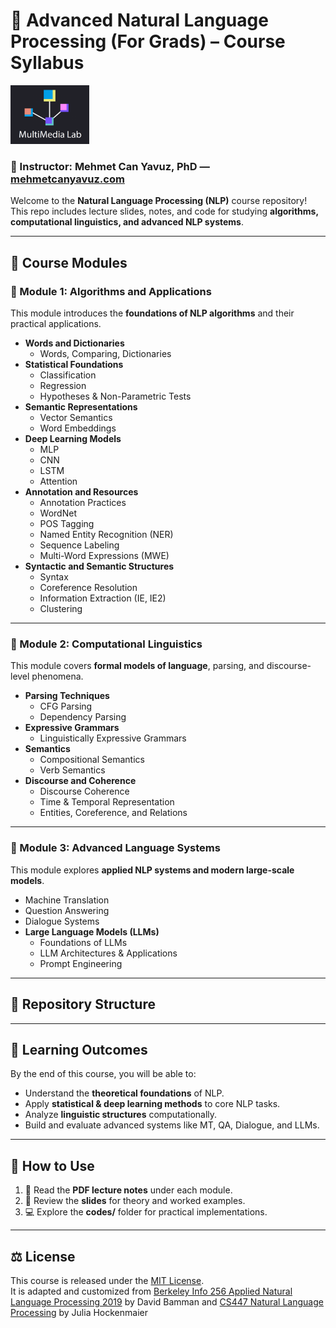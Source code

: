# 📘 Advanced Natural Language Processing (For Grads) – Course Syllabus

<img src="source/mmlab.png" alt="Course Logo" width="25%">

### 👤 Instructor: Mehmet Can Yavuz, PhD — [mehmetcanyavuz.com](http://mehmetcanyavuz.com)

Welcome to the **Natural Language Processing (NLP)** course repository! This repo includes lecture slides, notes, and code for studying **algorithms, computational linguistics, and advanced NLP systems**.  

---

## 📑 Course Modules

### 🔹 Module 1: Algorithms and Applications
This module introduces the **foundations of NLP algorithms** and their practical applications.

- **Words and Dictionaries**  
  - Words, Comparing, Dictionaries
- **Statistical Foundations**  
  - Classification  
  - Regression  
  - Hypotheses & Non-Parametric Tests
- **Semantic Representations**  
  - Vector Semantics  
  - Word Embeddings
- **Deep Learning Models**  
  - MLP  
  - CNN  
  - LSTM  
  - Attention
- **Annotation and Resources**  
  - Annotation Practices  
  - WordNet  
  - POS Tagging  
  - Named Entity Recognition (NER)  
  - Sequence Labeling  
  - Multi-Word Expressions (MWE)
- **Syntactic and Semantic Structures**  
  - Syntax  
  - Coreference Resolution  
  - Information Extraction (IE, IE2)  
  - Clustering  

---

### 🔹 Module 2: Computational Linguistics
This module covers **formal models of language**, parsing, and discourse-level phenomena.

- **Parsing Techniques**  
  - CFG Parsing  
  - Dependency Parsing
- **Expressive Grammars**  
  - Linguistically Expressive Grammars
- **Semantics**  
  - Compositional Semantics  
  - Verb Semantics
- **Discourse and Coherence**  
  - Discourse Coherence  
  - Time & Temporal Representation  
  - Entities, Coreference, and Relations  

---

### 🔹 Module 3: Advanced Language Systems
This module explores **applied NLP systems and modern large-scale models**.

- Machine Translation  
- Question Answering  
- Dialogue Systems  
- **Large Language Models (LLMs)**  
  - Foundations of LLMs  
  - LLM Architectures & Applications  
  - Prompt Engineering  

---

## 📂 Repository Structure

---

## 🎯 Learning Outcomes
By the end of this course, you will be able to:
- Understand the **theoretical foundations** of NLP.  
- Apply **statistical & deep learning methods** to core NLP tasks.  
- Analyze **linguistic structures** computationally.  
- Build and evaluate advanced systems like MT, QA, Dialogue, and LLMs.  

---

## 🚀 How to Use
1. 📖 Read the **PDF lecture notes** under each module.  
2. 🎥 Review the **slides** for theory and worked examples.  
3. 💻 Explore the **codes/** folder for practical implementations.  

---

## ⚖️ License
This course is released under the [MIT License](LICENSE).  
It is adapted and customized from [Berkeley Info 256 Applied Natural Language Processing 2019](https://github.com/dbamman/anlp19) by David Bamman and [CS447 Natural Language Processing](https://courses.grainger.illinois.edu/cs447/sp2023/index.html) by Julia Hockenmaier
